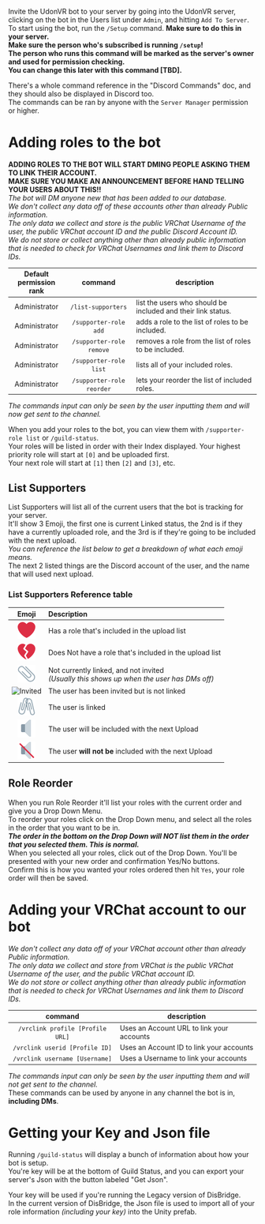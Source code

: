 Invite the UdonVR bot to your server by going into the UdonVR server,
clicking on the bot in the Users list under `Admin`, and hitting `Add To Server`.
<br>To start using the bot, run the `/Setup` command.
<b>Make sure to do this in your server.
<br>Make sure the person who's subscribed is running `/setup`!
<br>The person who runs this command will be marked as the server's owner and used for permission checking.
<br>You can change this later with this command [TBD].</b>

There's a whole command reference in the "Discord Commands" doc, and they should also be displayed in Discord too.
<br>The commands can be ran by anyone with the `Server Manager` permission or higher.


# Adding roles to the bot
<b>ADDING ROLES TO THE BOT WILL START DMING PEOPLE ASKING THEM TO LINK THEIR ACCOUNT.
<br>MAKE SURE YOU MAKE AN ANNOUNCEMENT BEFORE HAND TELLING YOUR USERS ABOUT THIS!!</b>
<br>*The bot will DM anyone new that has been added to our database.
<br>We don't collect any data off of these accounts other than already Public information.
<br>The only data we collect and store is the public VRChat Username of the user,
the public VRChat account ID and the public Discord Account ID.
<br>We do not store or collect anything other than already public information that is needed to check for VRChat Usernames and link them to Discord IDs.*

|    Default <br/>permission rank    |               command               | description                                                  |
|:----------------------------------:|:-----------------------------------:|--------------------------------------------------------------|
|           Administrator            |         `/list-supporters`          | list the users who should be included and their link status. |
|           Administrator            |        `/supporter-role add`        | adds a role to the list of roles to be included.             |
|           Administrator            |      `/supporter-role remove`       | removes a role from the list of roles to be included.        |
|           Administrator            |       `/supporter-role list`        | lists all of your included roles.                            |
|           Administrator            |      `/supporter-role reorder`      | lets your reorder the list of included roles.                |

*The commands input can only be seen by the user inputting them and will now get sent to the channel.*

When you add your roles to the bot, you can view them with `/supporter-role list` or `/guild-status`.
<br>Your roles will be listed in order with their Index displayed. Your highest priority role will start at `[0]` and be uploaded first.
<br>Your next role will start at `[1]` then `[2]` and `[3]`, etc.

## List Supporters
List Supporters will list all of the current users that the bot is tracking for your server.
<br>It'll show 3 Emoji, the first one is current Linked status, the 2nd is if they have a currently uploaded role, and the 3rd is if they're going to be included with the next upload.
<br>*You can reference the list below to get a breakdown of what each emoji means.*
<br>The next 2 listed things are the Discord account of the user, and the name that will used next upload.

### List Supporters Reference table
|                                                  Emoji                                                   | Description                                                                                  |
|:--------------------------------------------------------------------------------------------------------:|:---------------------------------------------------------------------------------------------|
|            ![Heart](https://raw.githubusercontent.com/UdonVR/DisBridge/main/Images/Heart.png)            | Has a role that's included in the upload list                                                |
|     ![Heart_Broken](https://raw.githubusercontent.com/UdonVR/DisBridge/main/Images/Heart_Broken.png)     | Does Not have a role that's included in the upload list                                      |
|        ![Paperclip](https://raw.githubusercontent.com/UdonVR/DisBridge/main/Images/Paperclip.png)        | Not currently linked, and not invited<br>*(Usually this shows up when the user has DMs off)* |
|      ![Invited](https://cdn.discordapp.com/emojis/986181685290860584.png?size=32&quality=lossless)       | The user has been invited but is not linked                                                  |
| ![Paperclip_linked](https://raw.githubusercontent.com/UdonVR/DisBridge/main/Images/Paperclip_linked.png) | The user is linked                                                                           |
|     ![Paperclip_linked](https://raw.githubusercontent.com/UdonVR/DisBridge/main/Images/Speaker.png)      | The user will be included with the next Upload                                               |
|   ![Paperclip_linked](https://raw.githubusercontent.com/UdonVR/DisBridge/main/Images/Speaker_Mute.png)   | The user <b>will not be</b> included with the next Upload                                    |

## Role Reorder
When you run Role Reorder it'll list your roles with the current order and give you a Drop Down Menu.
<br>To reorder your roles click on the Drop Down menu, and select all the roles in the order that you want to be in.
<br><i><b>The order in the bottom on the Drop Down will NOT list them in the order that you selected them. This is normal.</b></i>
<br>When you selected all your roles, click out of the Drop Down. You'll be presented with your new order and confirmation Yes/No buttons.
<br>Confirm this is how you wanted your roles ordered then hit `Yes`, your role order will then be saved.

# Adding your VRChat account to our bot
*We don't collect any data off of your VRChat account other than already Public information.
<br>The only data we collect and store from VRChat is the public VRChat Username of the user, and the public VRChat account ID.
<br>We do not store or collect anything other than already public information that is needed to check for VRChat Usernames and link them to Discord IDs.*

|               command               | description                               |
|:-----------------------------------:|-------------------------------------------|
|  `/vrclink profile [Profile URL]`   | Uses an Account URL to link your accounts |
|   `/vrclink userid [Profile ID]`    | Uses an Account ID to link your accounts  |
|   `/vrclink username [Username]`    | Uses a Username to link your accounts     |

*The commands input can only be seen by the user inputting them and will not get sent to the channel.*
<br>These commands can be used by anyone in any channel the bot is in, <b>including DMs</b>.


# Getting your Key and Json file
Running `/guild-status` will display a bunch of information about how your bot is setup.
<br>You're key will be at the bottom of Guild Status, and you can export your server's Json with the button labeled "Get Json".

Your key will be used if you're running the Legacy version of DisBridge.
<br>In the current version of DisBridge, the Json file is used to import all of your role information <i>(including your key)</i> into the Unity prefab.